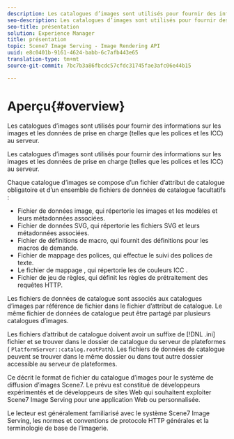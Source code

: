 ```yaml
---
description: Les catalogues d’images sont utilisés pour fournir des informations sur les images et les données de prise en charge (telles que les polices et les  ICC) au serveur.
seo-description: Les catalogues d’images sont utilisés pour fournir des informations sur les images et les données de prise en charge (telles que les polices et les  ICC) au serveur.
seo-title: présentation
solution: Experience Manager
title: présentation
topic: Scene7 Image Serving - Image Rendering API
uuid: e8c0401b-9161-4624-babb-6c7afb443e65
translation-type: tm+mt
source-git-commit: 7bc7b3a86fbcdc57cfdc31745fae3afc06e44b15

---
```



# Aperçu{#overview}

Les catalogues d’images sont utilisés pour fournir des informations sur les images et les données de prise en charge (telles que les polices et les  ICC) au serveur.

Les catalogues d’images sont utilisés pour fournir des informations sur les images et les données de prise en charge (telles que les polices et les  ICC) au serveur.

Chaque catalogue d’images se compose d’un fichier d’attribut de catalogue obligatoire et d’un ensemble de fichiers de données de catalogue facultatifs :

* Fichier de données image, qui répertorie les images et les modèles et leurs métadonnées associées.
* Fichier de données SVG, qui répertorie les fichiers SVG et leurs métadonnées associées.
* Fichier de définitions de macro, qui fournit des définitions pour les macros de demande.
* Fichier de mappage des polices, qui effectue le suivi des polices de texte.
* Le fichier de mappage , qui répertorie les de couleurs ICC .
* Fichier de jeu de règles, qui définit les règles de prétraitement des requêtes HTTP.

Les fichiers de données de catalogue sont associés aux catalogues d’images par référence de fichier dans le fichier d’attribut de catalogue. Le même fichier de données de catalogue peut être partagé par plusieurs catalogues d’images.

Les fichiers d’attribut de catalogue doivent avoir un suffixe de [!DNL .ini] fichier et se trouver dans le dossier de catalogue du serveur de plateformes ( `PlatformServer::catalog.rootPath`). Les fichiers de données de catalogue peuvent se trouver dans le même dossier ou dans tout autre dossier accessible au serveur de plateformes.

Ce décrit le format de fichier du catalogue d’images pour le système de diffusion d’images Scene7. Le  prévu est constitué de développeurs expérimentés et de développeurs de sites Web qui souhaitent exploiter Scene7 Image Serving pour une application Web ou personnalisée.

Le lecteur est généralement familiarisé avec le système Scene7 Image Serving, les normes et conventions de protocole HTTP générales et la terminologie de base de l’imagerie.
